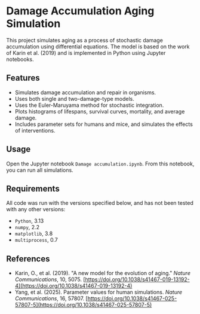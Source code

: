 # Damage Accumulation Aging Simulation

This project simulates aging as a process of stochastic damage accumulation using differential equations. The model is based on the work of Karin et al. (2019) and is implemented in Python using Jupyter notebooks.

## Features

- Simulates damage accumulation and repair in organisms.
- Uses both single and two-damage-type models.
- Uses the Euler-Maruyama method for stochastic integration.
- Plots histograms of lifespans, survival curves, mortality, and average damage.
- Includes parameter sets for humans and mice, and simulates the effects of interventions.

## Usage

Open the Jupyter notebook `Damage accumulation.ipynb`. From this notebook, you can run all simulations.

## Requirements

All code was run with the versions specified below, and has not been tested with any other versions:

- `Python`, 3.13
- `numpy`, 2.2
- `matplotlib`, 3.8
- `multiprocess`, 0.7

## References

- Karin, O., et al. (2019). "A new model for the evolution of aging." *Nature Communications*, 10, 5075. [https://doi.org/10.1038/s41467-019-13192-4](https://doi.org/10.1038/s41467-019-13192-4)
- Yang, et al. (2025). Parameter values for human simulations. *Nature Communications*, 16, 57807. [https://doi.org/10.1038/s41467-025-57807-5](https://doi.org/10.1038/s41467-025-57807-5)
